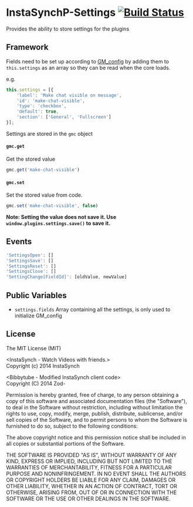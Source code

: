 InstaSynchP-Settings [![Build Status](https://travis-ci.org/Zod-/InstaSynchP-Settings.svg?branch=master)](https://travis-ci.org/Zod-/InstaSynchP-Settings)
====================

Provides the ability to store settings for the plugins

Framework
------
Fields need to be set up according to [GM_config](https://github.com/sizzlemctwizzle/GM_config/wiki) by adding them to `this.settings` as an array so they can be read when the core loads.

e.g.

```javascript
this.settings = [{
    'label': 'Make chat visible on message',
    'id': 'make-chat-visible',
    'type': 'checkbox',
    'default': true,
    'section': ['General', 'Fullscreen']
}];
```

Settings are stored in the `gmc` object

#### `gmc.get`
Get the stored value
```javascript
gmc.get('make-chat-visible')
```
#### `gmc.set`
Set the stored value from code.


```javascript
gmc.set('make-chat-visible', false)
```
<b>Note: Setting the value does not save it. Use `window.plugins.settings.save()` to save it.</b>

Events
------
```javascript
'SettingsOpen': []
'SettingsSave': []
'SettingsReset': []
'SettingsClose': []
'SettingChange[FieldId]': [oldValue, newValue]
```

Public Variables
---------
* `settings.fields` Array containing all the settings, is only used to initialize GM_config

License
-----------
The MIT License (MIT)<br>

&lt;InstaSynch - Watch Videos with friends.&gt;<br>
Copyright (c) 2014 InstaSynch

&lt;Bibbytube - Modified InstaSynch client code&gt;<br>
Copyright (C) 2014  Zod-

Permission is hereby granted, free of charge, to any person obtaining a copy
of this software and associated documentation files (the "Software"), to deal
in the Software without restriction, including without limitation the rights
to use, copy, modify, merge, publish, distribute, sublicense, and/or sell
copies of the Software, and to permit persons to whom the Software is
furnished to do so, subject to the following conditions:

The above copyright notice and this permission notice shall be included in all
copies or substantial portions of the Software.

THE SOFTWARE IS PROVIDED "AS IS", WITHOUT WARRANTY OF ANY KIND, EXPRESS OR
IMPLIED, INCLUDING BUT NOT LIMITED TO THE WARRANTIES OF MERCHANTABILITY,
FITNESS FOR A PARTICULAR PURPOSE AND NONINFRINGEMENT. IN NO EVENT SHALL THE
AUTHORS OR COPYRIGHT HOLDERS BE LIABLE FOR ANY CLAIM, DAMAGES OR OTHER
LIABILITY, WHETHER IN AN ACTION OF CONTRACT, TORT OR OTHERWISE, ARISING FROM,
OUT OF OR IN CONNECTION WITH THE SOFTWARE OR THE USE OR OTHER DEALINGS IN THE
SOFTWARE.
